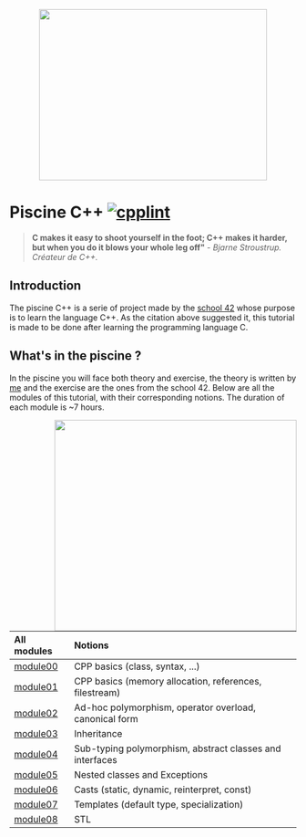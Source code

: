 <p align="center">
  <img align ="center"
    height="300"
    width="400"
    src="https://www.42lausanne.ch/wp-content/uploads/2021/01/42_logo.svg"
  >
</p>

# Piscine C++ <span allign ="right">[![cpplint](https://img.shields.io/github/workflow/status/cpp-linter/cpp-linter-action/cpp-linter?label=cpp-linter&logo=Github&style=plastic)](https://github.com/cpp-linter/cpp-linter-action/actions/workflows/cpp-linter.yml)</span>
> **C makes it easy to shoot yourself in the foot; C++ makes it harder, but when you do it blows your whole leg off"** - *Bjarne Stroustrup. Créateur de C++.*
## Introduction
The piscine C++ is a serie of project made by the [school 42](https://42.fr/en/homepage/) whose purpose is to learn the language C++. As the citation above suggested it, this tutorial is made to be done after learning the programming language C.
## What's in the piscine ?
In the piscine you will face both theory and exercise, the theory is written by [me](https://github.com/TomWeimer) and the exercise are the ones from the school 42. Below are all the modules of this tutorial, with their corresponding notions. The duration of each module is ~7 hours.

<p align="left">
  <img align ="right"
    width="425"
    height="370"
    src="https://media0.giphy.com/media/l0CRB5dYBKwlkDC48/giphy.gif?cid=ecf05e47175d7eef6e38fbcb117eb1ea4cb9b62a86b2cdcb&rid=giphy.gif&ct=g"
  >
</p>


| All modules  	          | Notions           |
|:------------------------|:------------------|
| [module00][1]	          | CPP basics (class, syntax, ...)         |
|	[module01][2]           |	CPP basics (memory allocation, references, filestream)                 |	
| [module02][3]  		      | Ad-hoc polymorphism, operator overload, canonical form                  | 
|	[module03][4]		        | Inheritance                  |
|	[module04][5]		        | Sub-typing polymorphism, abstract classes and interfaces                  |
|	[module05][6]		        | Nested classes and Exceptions                 |
|	[module06][7]		        |  Casts (static, dynamic, reinterpret, const)                 |
|	[module07][8]		        |  Templates (default type, specialization)              |
|	[module08][9]		        |  STL                 |



[1]: https://github.com/TomWeimer/CPP_Module_00
[2]: https://github.com/TomWeimer/CPP_Module_01
[3]: https://github.com/TomWeimer/CPP_Module_02
[4]: https://github.com/TomWeimer/CPP_Module_03
[5]: https://github.com/TomWeimer/CPP_Module_04
[6]: https://github.com/TomWeimer/CPP_Module_05
[7]: https://github.com/TomWeimer/CPP_Module_06
[8]: https://github.com/TomWeimer/CPP_Module_07
[9]: https://github.com/TomWeimer/CPP_Module_08
[10]: https://github.com/TomWeimer/CPP_Module_00/tree/main/ex00
[11]: https://github.com/TomWeimer/CPP_Module_00/tree/main/ex01
[12]: https://github.com/TomWeimer/CPP_Module_00/blob/main/fr.subject.pdf
